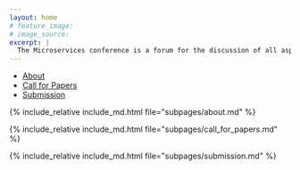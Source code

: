 ```yaml
---
layout: home
# feature_image:
# image_source: 
excerpt: |
  The Microservices conference is a forum for the discussion of all aspects of designing and programming microservice architectures. Both theoretical and experimental contributions are welcome, on topics ranging from formal frameworks to experience reports.
---
```


<ul class="nav nav-tabs nav-justified">
  <li role="presentation" class="active"><a href="#about">About</a></li>
  <li role="presentation" id="cfp_tab"><a href="#cfp">Call for Papers</a></li>
  <li role="presentation" id="submission_tab"><a href="#submission">Submission</a></li>
</ul>

<div class="tab-content">
<div role="tabpanel" class="tab-pane active" id="about">

  {% include_relative include_md.html file="subpages/about.md" %}

</div>

<div role="tabpanel" class="tab-pane" id="cfp">

  {% include_relative include_md.html file="subpages/call_for_papers.md" %}

</div>

<div role="tabpanel" class="tab-pane" id="submission">

{% include_relative include_md.html file="subpages/submission.md" %}

</div>

</div>

<script>
$('.nav-tabs li a').click(function (e){e.preventDefault();$(this).tab('show');})
</script>
